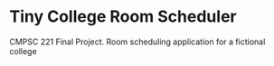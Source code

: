# Tiny College Room Scheduler
 CMPSC 221 Final Project. Room scheduling application for a fictional college
